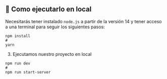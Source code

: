 ## 🚀 Como ejecutarlo en local

Necesitarás tener instalado ``` node.js ``` a partir de la versión 14 y tener acceso a una terminal para seguir los siguientes pasos:

```
npm install
#
yarn
```
>
3. Ejecutamos nuestro proyecto en local
```
npm run dev
#
npm run start-server

```

